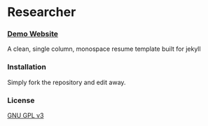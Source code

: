 # Researcher

### [Demo Website](https://sahiltyagi4.github.io/)

A clean, single column, monospace resume template built for jekyll

### Installation

Simply fork the repository and edit away.

### License

[GNU GPL v3](https://github.com/bk2dcradle/researcher/blob/gh-pages/LICENSE)
